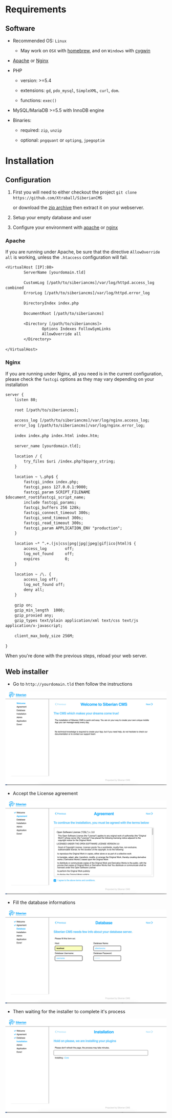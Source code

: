 # Requirements

## Software

* Recommended OS: `Linux`

    * May work on `OSX` with [homebrew](http://brew.sh/), and on `Windows` with [cygwin](https://www.cygwin.com/)

* [Apache](#apache) or [Nginx](#nginx)

* PHP

    * version: >=5.4
    
    * extensions: `gd`, `pdo_mysql`, `SimpleXML`, `curl`, `dom`.
    
    * functions: `exec()`

* MySQL/MariaDB >=5.5 with InnoDB engine

* Binaries: 

    * required: `zip`, `unzip`

    * optional: `pngquant` or `optipng`, `jpegoptim`

# Installation

## Configuration

1. First you will need to either checkout the project `git clone https://github.com/Xtraball/SiberianCMS` 

    or download the [zip archive](https://github.com/Xtraball/SiberianCMS/archive/master.zip) then extract it on your webserver.

2. Setup your empty database and user

3. Configure your environment with [apache](#apache) or [nginx](#nginx)

### Apache

If you are running under Apache, be sure that the directive `AllowOverride all` is working, unless the `.htaccess` configuration will fail.

```
<VirtualHost [IP]:80>
        ServerName [yourdomain.tld]

		CustomLog [/path/to/siberiancms]/var/log/httpd.access_log combined
		ErrorLog [/path/to/siberiancms]/var/log/httpd.error_log

		DirectoryIndex index.php

        DocumentRoot [/path/to/siberiancms]

        <Directory [/path/to/siberiancms]>
                Options Indexes FollowSymLinks
                AllowOverride all
        </Directory>

</VirtualHost>
```


### Nginx

If you are running under Nginx, all you need is in the current configuration, 
please check the `fastcgi` options as they may vary depending on your installation

```
server {
    listen 80;

	root [/path/to/siberiancms];
		
	access_log [/path/to/siberiancms]/var/log/nginx.access_log;
	error_log [/path/to/siberiancms]/var/log/nginx.error_log;

	index index.php index.html index.htm;

	server_name [yourdomain.tld];

	location / {
		try_files $uri /index.php?$query_string;
	}

	location ~ \.php$ {
		fastcgi_index index.php;
		fastcgi_pass 127.0.0.1:9000;
		fastcgi_param SCRIPT_FILENAME $document_root$fastcgi_script_name;
		include fastcgi_params;
		fastcgi_buffers 256 128k;
		fastcgi_connect_timeout 300s;
		fastcgi_send_timeout 300s;
		fastcgi_read_timeout 300s;
		fastcgi_param APPLICATION_ENV "production";
	}

    location ~* ^.+.(js|css|png|jpg|jpeg|gif|ico|html)$ {
		access_log        off;
		log_not_found     off;
		expires           0;
	}
	
	location ~ /\. {
		access_log off;
		log_not_found off;
		deny all;
	}

	gzip on;
	gzip_min_length  1000;
	gzip_proxied any;
	gzip_types text/plain application/xml text/css text/js application/x-javascript;
	
	client_max_body_size 256M;

}
```

When you're done with the previous steps, reload your web server.


## Web installer

* Go to `http://yourdomain.tld` then follow the instructions

![welcome](img/install_welcome.jpg)

* Accept the License agreement

![agreement](img/install_agreement.jpg)

* Fill the database informations

![database](img/install_database.jpg)

* Then waiting for the installer to complete it's process

![installation](img/install_installation.jpg)